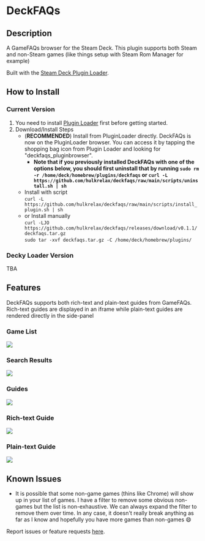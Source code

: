 # DeckFAQs

## Description

A GameFAQs browser for the Steam Deck. This plugin supports both Steam and non-Steam games (like things setup with Steam Rom Manager for example)

Built with the [Steam Deck Plugin Loader](https://github.com/SteamDeckHomebrew/PluginLoader).

## How to Install

### Current Version
1. You need to install [Plugin Loader](https://github.com/SteamDeckHomebrew/PluginLoader#installation) first before getting started.
2. Download/Install Steps
    - (**RECOMMENDED**) Install from PluginLoader directly. DeckFAQs is now on the PluginLoader browser. You can access it by tapping the shopping bag icon from Plugin Loader and looking for "deckfaqs_pluginbrowser".
        - **Note that if you previously installed DeckFAQs with one of the options below, you should first uninstall that by running `sudo rm -r /home/deck/homebrew/plugins/deckfaqs` or `curl -L https://github.com/hulkrelax/deckfaqs/raw/main/scripts/uninstall.sh | sh`**
    - Install with script<br>
      `curl -L https://github.com/hulkrelax/deckfaqs/raw/main/scripts/install_plugin.sh | sh`
    - or Install manually<br>
      `curl -LJO https://github.com/hulkrelax/deckfaqs/releases/download/v0.1.1/deckfaqs.tar.gz`<br>
      `sudo tar -xvf deckfaqs.tar.gz -C /home/deck/homebrew/plugins/`

### Decky Loader Version
TBA

## Features

DeckFAQs supports both rich-text and plain-text guides from GameFAQs. Rich-text guides are displayed in an iframe while plain-text guides are rendered directly in the side-panel

### Game List

![](images/001_games.png)

### Search Results

![](images/002_results.png)

### Guides

![](images/003_guides.png)

### Rich-text Guide

![](images/004_guide.png)

### Plain-text Guide

![](images/005_plain.png)

## Known Issues

-   It is possible that some non-game games (thins like Chrome) will show up in your list of games. I have a filter to remove some obvious non-games but the list is non-exhaustive. We can always expand the filter to remove them over time. In any case, it doesn't really break anything as far as I know and hopefully you have more games than non-games :smile:

Report issues or feature requests [here](https://github.com/hulkrelax/deckfaqs/issues).
